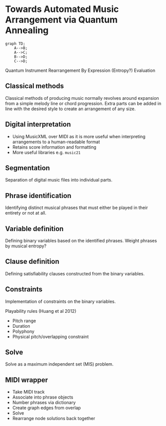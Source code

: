 # Towards Automated Music Arrangement via Quantum Annealing

```mermaid
graph TD;
    A-->B;
    A-->C;
    B-->D;
    C-->D;
```
Quantum Instrument Rearrangement By Expression (Entropy?) Evaluation

## Classical methods

Classical methods of producing music normally revolves around expansion from a simple melody line or chord progression.
Extra parts can be added in line with the desired style to create an arrangement of any size.

## Digital interpretation

- Using MusicXML over MIDI as it is more useful when interpreting arrangements to a human-readable format
- Retains score information and formatting
- More useful libraries e.g. `music21`


## Segmentation

Separation of digital music files into individual parts.

## Phrase identification

Identifying distinct musical phrases that must either be played in their entirety or not at all.

## Variable definition

Defining binary variables based on the identified phrases.
Weight phrases by musical entropy?

## Clause definition

Defining satisfiability clauses constructed from the binary variables.

## Constraints

Implementation of constraints on the binary variables.

Playability rules (Huang et al 2012)
- Pitch range
- Duration
- Polyphony
- Physical pitch/overlapping constraint

## Solve

Solve as a maximum independent set (MIS) problem.

## MIDI wrapper

- Take MIDI track
- Associate into phrase objects
- Number phrases via dictionary
- Create graph edges from overlap
- Solve
- Rearrange node solutions back together